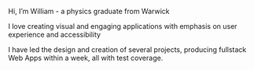 Hi, I’m William - a physics graduate from Warwick

I love creating visual and engaging applications with emphasis on user experience and accessibility

I have led the design and creation of several projects, producing fullstack Web Apps within a week, all with test coverage.



<br></br>

